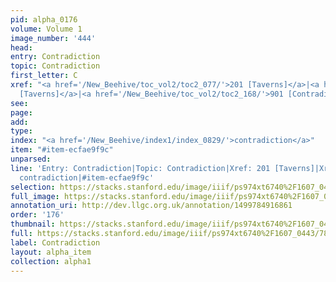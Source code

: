 ```yaml
---
pid: alpha_0176
volume: Volume 1
image_number: '444'
head: 
entry: Contradiction
topic: Contradiction
first_letter: C
xref: "<a href='/New_Beehive/toc_vol2/toc2_077/'>201 [Taverns]</a>|<a href='/New_Beehive/toc_vol2/toc2_078/'>201
  [Taverns]</a>|<a href='/New_Beehive/toc_vol2/toc2_168/'>901 [Contradiction]</a>"
see: 
page: 
add: 
type: 
index: "<a href='/New_Beehive/index1/index_0829/'>contradiction</a>"
item: "#item-ecfae9f9c"
unparsed: 
line: 'Entry: Contradiction|Topic: Contradiction|Xref: 201 [Taverns]|Xref: 901 [Contradiction]|Index:
  contradiction|#item-ecfae9f9c'
selection: https://stacks.stanford.edu/image/iiif/ps974xt6740%2F1607_0443/780,4393,3061,667/full/0/default.jpg
full_image: https://stacks.stanford.edu/image/iiif/ps974xt6740%2F1607_0443/full/full/0/default.jpg
annotation_uri: http://dev.llgc.org.uk/annotation/1499784916861
order: '176'
thumbnail: https://stacks.stanford.edu/image/iiif/ps974xt6740%2F1607_0443/full/100,/0/default.jpg
full: https://stacks.stanford.edu/image/iiif/ps974xt6740%2F1607_0443/780,4393,3061,667/full/0/default.jpg
label: Contradiction
layout: alpha_item
collection: alpha1
---
```

